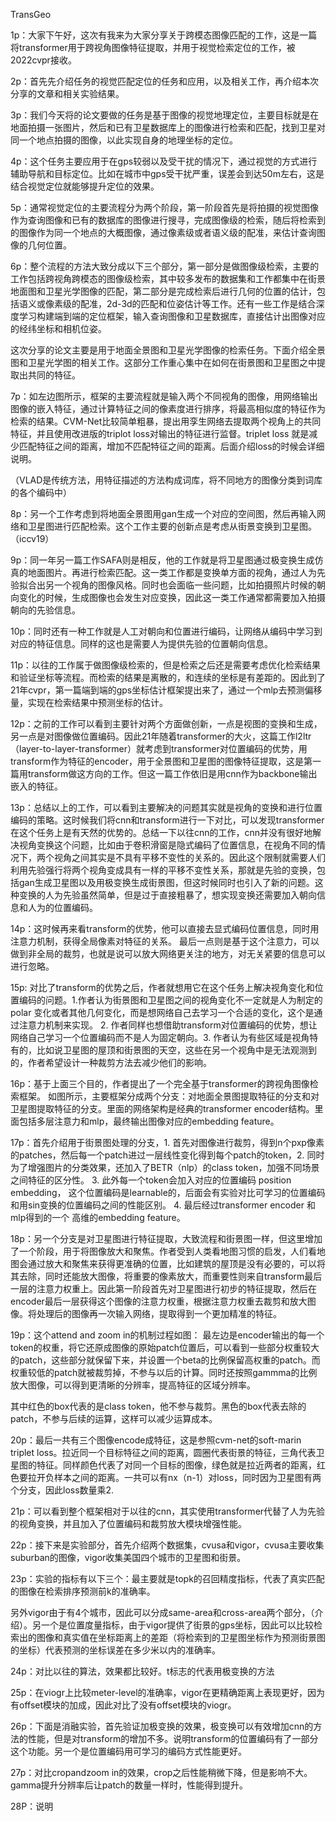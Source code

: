 TransGeo 



1p：大家下午好，这次有我来为大家分享关于跨模态图像匹配的工作，这是一篇将transformer用于跨视角图像特征提取，并用于视觉检索定位的工作，被2022cvpr接收。



2p：首先先介绍任务的视觉匹配定位的任务和应用，以及相关工作，再介绍本次分享的文章和相关实验结果。

3p：我们今天将的论文要做的任务是基于图像的视觉地理定位，主要目标就是在地面拍摄一张图片，然后和已有卫星数据库上的图像进行检索和匹配，找到卫星对同一个地点拍摄的图像，以此实现自身的地理坐标的定位。



4p：这个任务主要应用于在gps较弱以及受干扰的情况下，通过视觉的方式进行辅助导航和目标定位。比如在城市中gps受干扰严重，误差会到达50m左右，这是结合视觉定位就能够提升定位的效果。



5p：通常视觉定位的主要流程分为两个阶段，第一阶段首先是将拍摄的视觉图像作为查询图像和已有的数据库的图像进行搜寻，完成图像级的检索，随后将检索到的图像作为同一个地点的大概图像，通过像素级或者语义级的配准，来估计查询图像的几何位置。



6p：整个流程的方法大致分成以下三个部分，第一部分是做图像级检索，主要的工作包括跨视角跨模态的图像级检索，其中较多发布的数据集和工作都集中在街景地面图和卫星光学图像的匹配，第二部分是完成检索后进行几何的位置的估计，包括语义或像素级的配准，2d-3d的匹配和位姿估计等工作。还有一些工作是结合深度学习构建端到端的定位框架，输入查询图像和卫星数据库，直接估计出图像对应的经纬坐标和相机位姿。

这次分享的论文主要是用于地面全景图和卫星光学图像的检索任务。下面介绍全景图和卫星光学图的相关工作。这部分工作重心集中在如何在街景图和卫星图之中提取出共同的特征。



7p：如左边图所示，框架的主要流程就是输入两个不同视角的图像，用网络输出图像的嵌入特征，通过计算特征之间的像素度进行排序，将最高相似度的特征作为检索的结果。CVM-Net比较简单粗暴，提出用孪生网络去提取两个视角上的共同特征，并且使用改进版的triplot loss对输出的特征进行监督。triplet loss 就是减少匹配特征之间的距离，增加不匹配特征之间的距离。后面介绍loss的时候会详细说明。



（VLAD是传统方法，用特征描述的方法构成词库，将不同地方的图像分类到词库的各个编码中）



8p：另一个工作考虑到将地面全景图用gan生成一个对应的空间图，然后再输入网络和卫星图进行匹配检索。这个工作主要的创新点是考虑从街景变换到卫星图。（iccv19）



9p：同一年另一篇工作SAFA则是相反，他的工作就是将卫星图通过极变换生成仿真的地面图片。再进行检索匹配。这一类工作都是变换单方面的视角，通过人为先验拟合出另一个视角的图像风格。同时也会面临一些问题，比如拍摄照片时候的朝向变化的时候，生成图像也会发生对应变换，因此这一类工作通常都需要加入拍摄朝向的先验信息。



10p：同时还有一种工作就是人工对朝向和位置进行编码，让网络从编码中学习到对应的特征信息。同样的这也是需要人为提供先验的位置朝向信息。



11p：以往的工作属于做图像级检索的，但是检索之后还是需要考虑优化检索结果和验证坐标等流程。而检索的结果是离散的，和连续的坐标是有差距的。因此到了21年cvpr，第一篇端到端的gps坐标估计框架提出来了，通过一个mlp去预测偏移量，实现在检索结果中预测坐标的估计。



12p：之前的工作可以看到主要针对两个方面做创新，一点是视图的变换和生成，另一点是对图像做位置编码。因此21年随着transformer的大火，这篇工作l2ltr（layer-to-layer-transformer）就考虑到transformer对位置编码的优势，用transform作为特征的encoder，用于全景图和卫星图的图像特征提取，这是第一篇用transform做这方向的工作。但这一篇工作依旧是用cnn作为backbone输出嵌入的特征。



13p：总结以上的工作，可以看到主要解决的问题其实就是视角的变换和进行位置编码的策略。这时候我们将cnn和transform进行一下对比，可以发现transformer在这个任务上是有天然的优势的。总结一下以往cnn的工作，cnn并没有很好地解决视角变换这个问题，比如由于卷积滑窗是隐式编码了位置信息，在视角不同的情况下，两个视角之间其实是不具有平移不变性的关系的。因此这个限制就需要人们利用先验强行将两个视角变成具有一样的平移不变性关系，那就是先验的变换，包括gan生成卫星图以及用极变换生成街景图，但这时候同时也引入了新的问题。这种变换的人为先验虽然简单，但是过于直接粗暴了，想实现变换还需要加入朝向信息和人为的位置编码。



14p：这时候再来看transform的优势，他可以直接去显式编码位置信息，同时用注意力机制，获得全局像素对特征的关系。 最后一点则是基于这个注意力，可以做到非全局的裁剪，也就是说可以放大网络更关注的地方，对无关紧要的信息可以进行忽略。



15p: 对比了transform的优势之后，作者就想用它在这个任务上解决视角变化和位置编码的问题。1.作者认为街景图和卫星图之间的视角变化不一定就是人为制定的polar 变化或者其他几何变化，而是想网络自己去学习一个合适的变化，这个是通过注意力机制来实现。 2. 作者同样也想借助transform对位置编码的优势，想让网络自己学习一个位置编码而不是人为固定朝向。3. 作者认为有些区域是视角特有的，比如说卫星图的屋顶和街景图的天空，这些在另一个视角中是无法观测到的，作者希望设计一种裁剪方法去减少他们的影响。



16p：基于上面三个目的，作者提出了一个完全基于transformer的跨视角图像检索框架。 如图所示，主要框架分成两个分支：对地面全景图提取特征的分支和对卫星图提取特征的分支。里面的网络架构是经典的transformer encoder结构。里面包括多层注意力和mlp，最终输出图像对应的embedding feature。



17p：首先介绍用于街景图处理的分支，1. 首先对图像进行裁剪，得到n个pxp像素的patches，然后每一个patch进过一层线性变化得到每个patch的token，2. 同时为了增强图片的分类效果，还加入了BETR（nlp）的class token，加强不同场景之间特征的区分性。 3. 此外每一个token会加入对应的位置编码 position embedding， 这个位置编码是learnable的，后面会有实验对比可学习的位置编码和用sin变换的位置编码之间的性能区别。 4. 最后经过transformer encoder 和mlp得到的一个 高维的embedding feature。



18p：另一个分支是对卫星图进行特征提取，大致流程和街景图一样，但这里增加了一个阶段，用于将图像放大和聚焦。作者受到人类看地图习惯的启发，人们看地图会通过放大和聚焦来获得更准确的位置，比如建筑的屋顶是没有必要的，可以将其去除，同时还能放大图像，将重要的像素放大，而重要性则来自transform最后一层的注意力权重上。因此第一阶段首先对卫星图进行初步的特征提取，然后在encoder最后一层获得这个图像的注意力权重，根据注意力权重去裁剪和放大图像。将处理后的图像再一次输入网络，提取得到一个更加精准的特征。



19p：这个attend and zoom in的机制过程如图： 最左边是encoder输出的每一个token的权重，将它还原成图像的原始patch位置后，可以看到一些部分权重较大的patch，这些部分就保留下来，并设置一个beta的比例保留高权重的patch。而权重较低的patch就被裁剪掉，不参与以后的计算。同时还按照gammma的比例放大图像，可以得到更清晰的分辨率，提高特征的区域分辨率。



其中红色的box代表的是class token，他不参与裁剪。黑色的box代表去除的patch，不参与后续的运算，这样可以减少运算成本。



20p：最后一共有三个图像encode成特征，这是参照cvm-net的soft-marin triplet loss。拉近同一个目标特征之间的距离，圆圈代表街景的特征，三角代表卫星图的特征。同样颜色代表了对同一个目标的图像，绿色就是拉近两者的距离，红色要拉开负样本之间的距离。一共可以有nx（n-1）对loss，同时因为卫星图有两个分支，因此loss数量乘2.



21p：可以看到整个框架相对于以往的cnn，其实使用transformer代替了人为先验的视角变换，并且加入了位置编码和裁剪放大模块增强性能。



22p：接下来是实验部分，首先介绍两个数据集，cvusa和vigor，cvusa主要收集suburban的图像，vigor收集美国四个城市的卫星图和街景。



23p：实验的指标有以下三个：最主要就是topk的召回精度指标，代表了真实匹配的图像在检索排序预测前k的准确率。

另外vigor由于有4个城市，因此可以分成same-area和cross-area两个部分，（介绍）。另一个是位置度量指标，由于vigor提供了街景的gps坐标，因此可以比较检索出的图像和真实值在坐标距离上的差距（将检索到的卫星图坐标作为预测街景图的坐标）代表预测的坐标误差在多少米以内的准确率。



24p：对比以往的算法，效果都比较好。t标志的代表用极变换的方法

25p：在viogr上比较meter-level的准确率，vigor在更精确距离上表现更好，因为有offset模块的加成，因此对比了没有offset模块的viogr。



26p：下面是消融实验，首先验证加极变换的效果，极变换可以有效增加cnn的方法的性能，但是对transform的增加不多。说明transform的位置编码有了一部分这个功能。另一个是位置编码用可学习的编码方式性能更好。



27p：对比cropandzoom in的效果，crop之后性能稍微下降，但是影响不大。gamma提升分辨率后让patch的数量一样时，性能得到提升。



28P：说明


















